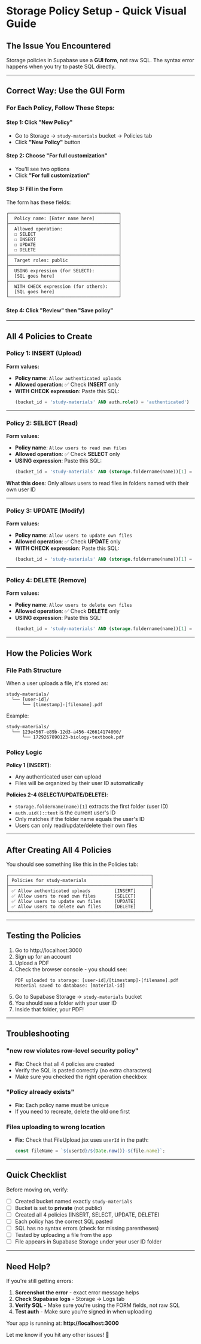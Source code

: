 # Storage Policy Setup - Quick Visual Guide

## The Issue You Encountered

Storage policies in Supabase use a **GUI form**, not raw SQL. The syntax error happens when you try to paste SQL directly.

---

## Correct Way: Use the GUI Form

### For Each Policy, Follow These Steps:

#### Step 1: Click "New Policy"
- Go to Storage → `study-materials` bucket → Policies tab
- Click **"New Policy"** button

#### Step 2: Choose "For full customization"
- You'll see two options
- Click **"For full customization"**

#### Step 3: Fill in the Form

The form has these fields:

```
┌─────────────────────────────────────────┐
│  Policy name: [Enter name here]         │
├─────────────────────────────────────────┤
│  Allowed operation:                     │
│  ☐ SELECT                               │
│  ☐ INSERT                               │
│  ☐ UPDATE                               │
│  ☐ DELETE                               │
├─────────────────────────────────────────┤
│  Target roles: public                   │
├─────────────────────────────────────────┤
│  USING expression (for SELECT):         │
│  [SQL goes here]                        │
├─────────────────────────────────────────┤
│  WITH CHECK expression (for others):    │
│  [SQL goes here]                        │
└─────────────────────────────────────────┘
```

#### Step 4: Click "Review" then "Save policy"

---

## All 4 Policies to Create

### Policy 1: INSERT (Upload)

**Form values:**
- **Policy name**: `Allow authenticated uploads`
- **Allowed operation**: ✅ Check **INSERT** only
- **WITH CHECK expression**: Paste this SQL:
  ```sql
  (bucket_id = 'study-materials' AND auth.role() = 'authenticated')
  ```

---

### Policy 2: SELECT (Read)

**Form values:**
- **Policy name**: `Allow users to read own files`
- **Allowed operation**: ✅ Check **SELECT** only
- **USING expression**: Paste this SQL:
  ```sql
  (bucket_id = 'study-materials' AND (storage.foldername(name))[1] = auth.uid()::text)
  ```

**What this does**: Only allows users to read files in folders named with their own user ID

---

### Policy 3: UPDATE (Modify)

**Form values:**
- **Policy name**: `Allow users to update own files`
- **Allowed operation**: ✅ Check **UPDATE** only
- **WITH CHECK expression**: Paste this SQL:
  ```sql
  (bucket_id = 'study-materials' AND (storage.foldername(name))[1] = auth.uid()::text)
  ```

---

### Policy 4: DELETE (Remove)

**Form values:**
- **Policy name**: `Allow users to delete own files`
- **Allowed operation**: ✅ Check **DELETE** only
- **USING expression**: Paste this SQL:
  ```sql
  (bucket_id = 'study-materials' AND (storage.foldername(name))[1] = auth.uid()::text)
  ```

---

## How the Policies Work

### File Path Structure
When a user uploads a file, it's stored as:
```
study-materials/
  └── [user-id]/
      └── [timestamp]-[filename].pdf
```

Example:
```
study-materials/
  └── 123e4567-e89b-12d3-a456-426614174000/
      └── 1729267890123-biology-textbook.pdf
```

### Policy Logic

**Policy 1 (INSERT)**:
- Any authenticated user can upload
- Files will be organized by their user ID automatically

**Policies 2-4 (SELECT/UPDATE/DELETE)**:
- `storage.foldername(name)[1]` extracts the first folder (user ID)
- `auth.uid()::text` is the current user's ID
- Only matches if the folder name equals the user's ID
- Users can only read/update/delete their own files

---

## After Creating All 4 Policies

You should see something like this in the Policies tab:

```
┌─────────────────────────────────────────────────────┐
│ Policies for study-materials                        │
├─────────────────────────────────────────────────────┤
│ ✅ Allow authenticated uploads         [INSERT]     │
│ ✅ Allow users to read own files       [SELECT]     │
│ ✅ Allow users to update own files     [UPDATE]     │
│ ✅ Allow users to delete own files     [DELETE]     │
└─────────────────────────────────────────────────────┘
```

---

## Testing the Policies

1. Go to http://localhost:3000
2. Sign up for an account
3. Upload a PDF
4. Check the browser console - you should see:
   ```
   PDF uploaded to storage: [user-id]/[timestamp]-[filename].pdf
   Material saved to database: [material-id]
   ```
5. Go to Supabase Storage → `study-materials` bucket
6. You should see a folder with your user ID
7. Inside that folder, your PDF!

---

## Troubleshooting

### "new row violates row-level security policy"
- **Fix**: Check that all 4 policies are created
- Verify the SQL is pasted correctly (no extra characters)
- Make sure you checked the right operation checkbox

### "Policy already exists"
- **Fix**: Each policy name must be unique
- If you need to recreate, delete the old one first

### Files uploading to wrong location
- **Fix**: Check that FileUpload.jsx uses `userId` in the path:
  ```javascript
  const fileName = `${userId}/${Date.now()}-${file.name}`;
  ```

---

## Quick Checklist

Before moving on, verify:

- [ ] Created bucket named exactly `study-materials`
- [ ] Bucket is set to **private** (not public)
- [ ] Created all 4 policies (INSERT, SELECT, UPDATE, DELETE)
- [ ] Each policy has the correct SQL pasted
- [ ] SQL has no syntax errors (check for missing parentheses)
- [ ] Tested by uploading a file from the app
- [ ] File appears in Supabase Storage under your user ID folder

---

## Need Help?

If you're still getting errors:

1. **Screenshot the error** - exact error message helps
2. **Check Supabase logs** - Storage → Logs tab
3. **Verify SQL** - Make sure you're using the FORM fields, not raw SQL
4. **Test auth** - Make sure you're signed in when uploading

Your app is running at: **http://localhost:3000**

Let me know if you hit any other issues! 🚀
